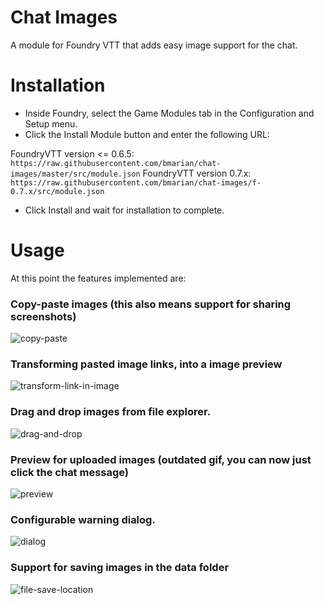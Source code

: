 # Chat Images
A module for Foundry VTT that adds easy image support for the chat.


# Installation
- Inside Foundry, select the Game Modules tab in the Configuration and Setup menu.
- Click the Install Module button and enter the following URL: 

FoundryVTT version <= 0.6.5: `https://raw.githubusercontent.com/bmarian/chat-images/master/src/module.json`
FoundryVTT version 0.7.x: `https://raw.githubusercontent.com/bmarian/chat-images/f-0.7.x/src/module.json`

- Click Install and wait for installation to complete.

# Usage
At this point the features implemented are:


### Copy-paste images (this also means support for sharing screenshots)
![copy-paste](https://i.imgur.com/Yx7B01a.gif)


### Transforming pasted image links, into a image preview
![transform-link-in-image](https://i.imgur.com/LrDREu7.gif)


### Drag and drop images from file explorer.
![drag-and-drop](https://i.imgur.com/QGsnX2c.gif)


### Preview for uploaded images (outdated gif, you can now just click the chat message)
![preview](https://i.imgur.com/fGDLA1A.gif)

### Configurable warning dialog.
![dialog](https://i.imgur.com/lFHaSGg.gif)

### Support for saving images in the data folder
![file-save-location](https://i.imgur.com/alb7efo.png)
